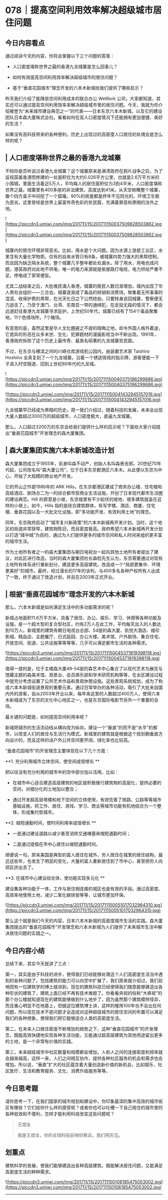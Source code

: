 # 078｜提高空间利用效率解决超级城市居住问题

## 今日内容看点

通过阅读今天的内容，你将会掌握以下三个问题的答案：

* 人口密度堪称世界之最的香港九龙城寨是怎么回事儿？

* 如何有效提高空间利用效率解决超级城市的居住问题？

* 基于“垂直花园城市”理念开发的六本木新城给我们提供了哪些启示？

昨天我们介绍了能降低空间利用成本的联合办公 WeWork 公司，大家都知道，其实还可以通过提高空间利用效率来解决超级城市里的居住问题。今天，我就为你介绍被誉为“未来城市建设典范之一”的代表——日本东京六本木新城，以及它的建设团队日本森大厦株式会社。看看如何在高人口密度情况下还能拥有更加便捷、美好的生活？

如果没有高科技带来的各种便利，历史上出现过的高密度人口居住的处境会是怎么样的呢？

## | 人口密度堪称世界之最的香港九龙城寨

不知你是否听说过香港九龙城寨？这个城寨原来是满清政府在鸦片战争之后，为了监视英属香港而修建的一处面积仅为大约0.026平方公里，也就是2.6万平方米的小围城，里面生活着近5万人，平均每人的居住面积仅为3到4平米，人口密度堪称世界之最。城寨里有400多座的非法建筑，高度达到41米。从天空俯瞰整个城寨，像个四方盒子中间挖了一个窟窿。90%的房屋都是终年不见阳光的，环境卫生极为恶劣。这里曾经是世界上最富传奇色彩的贫民窟，充满着罪恶和黑暗的法外之地。

![https://piccdn3.umiwi.com/img/201711/15/201711150037509828503862.jpg](https://piccdn3.umiwi.com/img/201711/15/201711150037509828503862.jpg)

城寨内的居住环境非常恶劣。比如，用水是个大问题。因为水源上游是工业区，水里含有大量化学物质。仅有的自来水管只有8条，被城寨内势力强大的黑帮控制。而且因为缺乏隔水系统，整个城寨几乎整年都处处漏水。除了用水，用电也成问题。港英政府对此地不供电，唯一的电力来源就是偷接路灯电缆，电力供给严重不足，停电成了家常便饭。

尤其二战结束之后，大批难民涌入香港，城寨的居民人数日渐增加，城内出现了华人黑社会组织——三合会。城寨逐渐成了毒品的倾销和消费场，聚集着无所事事的混混、收保护费的黑帮，在光天化日之下公然抢劫，只要转身逃回城寨，警察便无力追击了。乃至于澳门、台湾、东南亚一带的通缉犯，在走投无路的情况下，都会远道赶往香港九龙城寨寻求庇护。上世纪50年代，城寨已经有了154个毒品聚集地，11个色情场所，7个赌场。

有意思的是，虽然这里是华人文化圈避之不提的隐晦之地，却令外国人格外着迷，它诡异的形态在众多末世、生化、犯罪题材的漫画影视当中不断出现。1991年，香港政府拆除了这个历史上最传奇、最臭名昭著的九龙城寨贫民窟。

不过，在东京与横滨之间的川崎仓库游戏机公园内，由装置艺术家 Taishiro Hoshino 全真复刻了一个九龙城寨。沿着一个锈迹斑斑的指示牌，游客便能一下子进入时空隧道，回到上世纪80年代的九龙城。

![https://piccdn3.umiwi.com/img/201711/15/201711150040375196299686.jpg](https://piccdn3.umiwi.com/img/201711/15/201711150040375196299686.jpg)

![https://piccdn3.umiwi.com/img/201711/15/201711150041432945157016.jpg](https://piccdn3.umiwi.com/img/201711/15/201711150041432945157016.jpg)

九龙城寨早已经成为黑暗的历史。周一我们介绍过，随着科技的发展，未来会出现大量人数超过3000万的超级城市，人口密度极大，直逼九龙城寨。

那么，人口超过3200万的东京会给我们提供什么样的启示呢？下面给大家介绍提出“垂直花园城市”开发理念的森大厦集团。

## | 森大厦集团实施六本木新城改造计划

森大厦集团成立于1955年，前身叫森不动产，创始人名叫森泰吉郎。20世纪70年代起，公司改名叫“森大厦公司”，位于日本东京都港区六本木。从此便以东京为中心，开始了大规模的商业地产开发。

它的开山之作是1986年的 ARK Hills，在东京都港区建成了商务办公楼、住宅楼和高级酒店、剧场合二为一的综合都市型商业生活设施，开创了日本现代都市生活圈的建设典范。Hill 的原意是小坡，东京城里有不少起伏的坡地，很多建筑就盖在这样的小坡上。如今，Hills 指的是综合建筑群体，有写字楼、酒店、商厦、住宅楼、垂直花园以及一大批文化设施，即“多功能开发、有效利用土地”的理念。

同年，东京政府启动了“城市复兴新政策”的六本木新城再开发计划。当时，这个地区的街道非常狭窄，建筑物陈旧，而且密度极高。政府希望六本木新城再开发计划以打造“城中城”为目的，通过为人们提供更多的城市空间和私人时间来组织更丰富的城市生活。

作为土地所有者之一的森大厦集团与朝日电视台一起向其他土地所有者提出了建议，对此区进行改造。当时的森大厦集团社长森稔先生认为，东京需要通过对现有土地所有体系进行重新划分，建造更多高层建筑，改造成一个“局部更集中、环境更美好”的城市。最终，经过漫长的17年的谈判，与400多名各种产权所有人达成了一致，终于通过了改造计划，并且在2003年正式开业。

## | 根据“垂直花园城市”理念开发的六本木新城

那么，六本木新城是如何满足生活中的多功能需求的呢？

新城占地面积11.6万平方米，具备了居住、办公、娱乐、学习、休憩等各种功能及设施，是一个超大型的复合型社区，约有2万人在此工作，平均每天出入的人数达到10万人。新城里的建筑有朝日电视台总部、54层的森大厦、凯悦大酒店、维珍影城、精品店、主题餐厅、日式庭园、办公大楼、美术馆、户外剧场、集合住宅、开放空间、街道、公共设施等等等等，几乎可以满足都市生活的各种需求。

![https://piccdn3.umiwi.com/img/201711/15/201711150045371819398118.jpg](https://piccdn3.umiwi.com/img/201711/15/201711150045371819398118.jpg)

值得一提的是，位于主楼森大厦49-54层的森艺术中心集合了以现代艺术为展览与馆藏主题的森美术馆、观景台、会员俱乐部和学术研究机构等等，在全区建设过程中就充分考虑设置了公共艺术作品和景观休憩设施。这些景观系统规划，成为了构成六本木新城街道景观的重要元素。通过日常举办的各种活动，吸引了大批来自国内外的游客，自从2003年开业以来，每年来这里的人数超过400万人，使得六本木新城成为了东京的文化中心地区之一，也是东京国际电影节另外一个重要的会场。

最关键的问题是，如何提高空间利用率呢？

新城把城市的生活流动线从横向改为纵向，建设一个“垂直”的而不是“水平”的都市，以改变人们的居住与生活行为模式。新城里的建筑就是根据这个规划朝垂直方向设计的，而且这样的话户外公共空间更开阔，绿化率也比较高。

“垂直花园城市”的开发理念主要体现在以下几个方面：

 **1. 充分利用城市立体空间，使空间成倍增长 **

把以往没有充分利用的城市中的空中部分加以活用。比如：

* 在城市中心适合建造高层建筑的地区就积极推行建筑物的高层化，提供必要的空间，对细分化的土地加以整合；

* 通过开发超高层塔楼和地下空间的立体使用，有效完善了铁路、公路等等城市基础设施，将工作、居住、游戏、学习、商业等城市功能有机地结合为一个整体，形成集约型城市。

 **2. 缩短通勤时间，使时间利用率成倍增长 **

* 一是通过建设道路以减少甚至消除交通堵塞来缩短通勤时间；

* 二是通过提倡在市中心居住以缩短通勤时间。

顺便说一句，原来美国是典型的富人居住在城外，穷人居住在城里的居住结构，最近这些年，也发生了明显的变化，大量的富人重新居住到了市中心，甚至把穷人向郊区挤出去了。

 **3. 在城市中心建设综合体，使功能实现多元化 **

建设集各种功能于一体，工作与居住相连接的城区也是有效的手段。通过高密度、高效率地使用土地，减少二氧化碳排放等等，让城市更加环保。

![https://piccdn3.umiwi.com/img/201711/15/201711150051017032964310.jpg](https://piccdn3.umiwi.com/img/201711/15/201711150051017032964310.jpg)

那么这个就是我们今天的内容，日本六本木新城的高密度城市生活的实践。森大厦集团提出的“垂直花园城市”开发理念和六本木新城为人们提供了未来城市生活中解决居住问题的实践之一。

## 今日内容小结

总结下来，其实今天就讲了三点：

第一，其实是由于科技的进步，使得我们已经能够处理这个人们高密度生活当中遇到的各种问题了。包括建筑的能力可以向空中扩展了，我们原来就介绍过，我们前哨团有一位建筑学的博士就讲到，现在的建筑科技已经使得我们随意能够建造出各种形状的建筑了，建筑上面已经不再有技术难题了。你看看央视的俗称“大裤衩”的那个办公楼就知道现在的建筑能够做到什么地步了，因为虽然那个建筑模样怪异，而且重心明显不在地基上，但据这位建筑博士讲，这样的楼用100年也不会出任何问题。所以现在技术不是问题才会造成对这种超级城市的居住空间的布置可以满足我们的各种想象，使得我们把它能够适合人类的高密度生活。

第二，在未来人口居住密度不断增加的趋势之下，这种“垂直花园城市”的开发理念，既能高效快捷地实现各种生活功能，又能通过超高层建筑为其他用途留出更多的土地，是一个非常有价值的实践。

第三，未来超级城市中社区数量和规模都会增加，人和人之间的连接密度和频率就会越来越高，这样一来，人们之间相互协作，提供各种社区服务的机会和需求也会增加。所以说，“垂直”扩大的社区蕴含着大量创造新价值的新机会，比如娱乐、社区医疗、生活和教育服务、文化、消费升级服务等等。

## 今日思考题

请你思考一下，在我们国家的城市规划和建设中，你印象最深的集中高效的城市街区有哪些？它们给你什么样的感受呢？或者你也可以吐槽一下自己居住的城市里的各种低效和不便利，怎样才能利用科技改变这些问题呢？

> 王煜全
> 
> 我是王煜全，你的全球科技前哨侦察兵，我们明天见。

## 划重点

建筑科学的发展，使我们能够建造出各种高层建筑，既能解决居住问题，又能满足高密度生活的种种需求。

![https://piccdn3.umiwi.com/img/201711/15/201711150108185475053002.jpg](https://piccdn3.umiwi.com/img/201711/15/201711150108185475053002.jpg)

---
